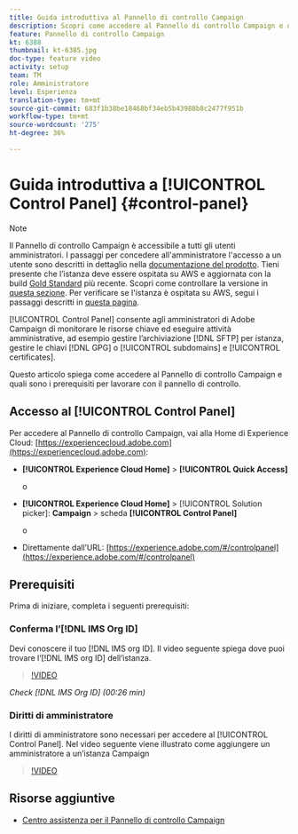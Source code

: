 ```yaml
---
title: Guida introduttiva al Pannello di controllo Campaign
description: Scopri come accedere al Pannello di controllo Campaign e quali sono i prerequisiti per utilizzare il pannello di controllo.
feature: Pannello di controllo Campaign
kt: 6388
thumbnail: kt-6385.jpg
doc-type: feature video
activity: setup
team: TM
role: Amministratore
level: Esperienza
translation-type: tm+mt
source-git-commit: 683f1b38be18468bf34eb5b43988b8c2477f951b
workflow-type: tm+mt
source-wordcount: '275'
ht-degree: 36%

---
```



# Guida introduttiva a [!UICONTROL Control Panel] {#control-panel}

>[!NOTE]
>
>Il Pannello di controllo Campaign è accessibile a tutti gli utenti amministratori. I passaggi per concedere all&#39;amministratore l&#39;accesso a un utente sono descritti in dettaglio nella [documentazione del prodotto](https://experienceleague.adobe.com/docs/control-panel/using/discover-control-panel/managing-permissions.html?lang=en#discover-control-panel).
Tieni presente che l’istanza deve essere ospitata su AWS e aggiornata con la build [Gold Standard](https://experienceleague.adobe.com/docs/campaign-classic/using/release-notes/gs-release/gs-overview.html) più recente. Scopri come controllare la versione in [questa sezione](https://experienceleague.adobe.com/docs/campaign-classic/using/getting-started/starting-with-adobe-campaign/launching-adobe-campaign.html?lang=en#getting-your-campaign-version). Per verificare se l&#39;istanza è ospitata su AWS, segui i passaggi descritti in [questa pagina](https://experienceleague.adobe.com/docs/control-panel/using/faq.html).

[!UICONTROL Control Panel] consente agli amministratori di Adobe Campaign di monitorare le risorse chiave ed eseguire attività amministrative, ad esempio gestire l’archiviazione [!DNL SFTP] per istanza, gestire le chiavi [!DNL GPG] o [!UICONTROL subdomains] e [!UICONTROL certificates].

Questo articolo spiega come accedere al Pannello di controllo Campaign e quali sono i prerequisiti per lavorare con il pannello di controllo.

## Accesso al [!UICONTROL Control Panel]

Per accedere al Pannello di controllo Campaign, vai alla Home di Experience Cloud: [https://experiencecloud.adobe.com](https://experiencecloud.adobe.com):

* **[!UICONTROL Experience Cloud Home]** > **[!UICONTROL Quick Access]**

   o
* **[!UICONTROL Experience Cloud Home]**  > [!UICONTROL Solution picker]: **Campaign** > scheda **[!UICONTROL Control Panel]**

   o

* Direttamente dall’URL: [https://experience.adobe.com/#/controlpanel](https://experience.adobe.com/#/controlpanel)

## Prerequisiti

Prima di iniziare, completa i seguenti prerequisiti:

### Conferma l’[!DNL IMS Org ID]

Devi conoscere il tuo [!DNL IMS org ID]. Il video seguente spiega dove puoi trovare l’[!DNL IMS org ID] dell’istanza.

>[!VIDEO](https://video.tv.adobe.com/v/27183?quality=12)

*Check [!DNL IMS Org ID] (00:26 min)*

### Diritti di amministratore

I diritti di amministratore sono necessari per accedere al [!UICONTROL Control Panel].
Nel video seguente viene illustrato come aggiungere un amministratore a un’istanza Campaign

>[!VIDEO](https://video.tv.adobe.com/v/27147?quality=12)

## Risorse aggiuntive

* [Centro assistenza per il Pannello di controllo Campaign](https://docs.adobe.com/content/help/it-IT/control-panel/using/control-panel-home.html)


